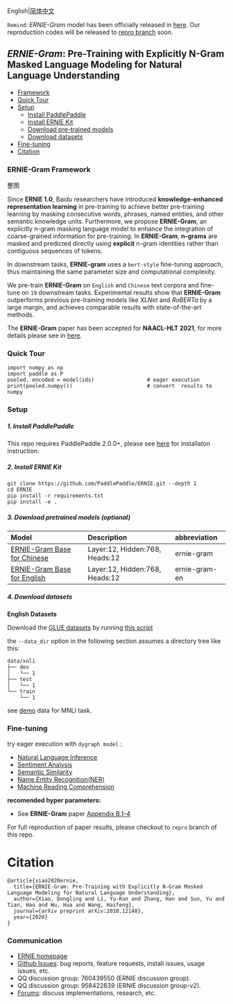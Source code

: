 English|[简体中文](./README.zh.md)

`Remind`: *ERNIE-Gram* model has been officially released in [here](??). Our reproduction codes will be released to [repro branch](https://github.com/PaddlePaddle/ERNIE/tree/repro) soon.


## _ERNIE-Gram_: Pre-Training with Explicitly N-Gram Masked Language Modeling for Natural Language Understanding

- [Framework](#ernie-gram-framework)
- [Quick Tour](#quick-tour)
- [Setup](#setup)
    * [Install PaddlePaddle](#1-install-paddlepaddle)
    * [Install ERNIE Kit](#2-install-ernie-kit)
    * [Download pre-trained models](#3-download-pretrained-models-optional)
    * [Download datasets](#4-download-datasets)
- [Fine-tuning](#fine-tuning)
- [Citation](#citation)

### ERNIE-Gram Framework

整图

Since **ERNIE 1.0**, Baidu researchers have introduced **knowledge-enhanced representation learning** in pre-training to achieve better pre-training learning by masking consecutive words, phrases, named entities, and other semantic knowledge units. Furthermore, we propose **ERNIE-Gram**, an explicitly n-gram masking language model to enhance the integration of coarse-grained information for pre-training. In **ERNIE-Gram**, **n-grams** are masked and predicted directly using **explicit** n-gram identities rather than contiguous sequences of tokens.

In downstream tasks, **ERNIE-gram** uses a `bert-style` fine-tuning approach, thus maintaining the same parameter size and computational complexity.

We pre-train **ERNIE-Gram** on `English` and `Chinese` text corpora and fine-tune on `19` downstream tasks. Experimental results show that **ERNIE-Gram** outperforms previous pre-training models like *XLNet* and *RoBERTa* by a large margin, and achieves comparable results with state-of-the-art methods.

The **ERNIE-Gram** paper has been accepted for **NAACL-HLT 2021**, for more details please see in [here](https://arxiv.org/abs/2010.12148).

### Quick Tour

```shell
import numpy as np
import paddle as P
pooled, encoded = model(ids)                 # eager execution
print(pooled.numpy())                        # convert  results to numpy

```

### Setup

##### 1. Install PaddlePaddle

This repo requires PaddlePaddle 2.0.0+, please see [here](https://www.paddlepaddle.org.cn/install/quick) for installaton instruction.

##### 2. Install ERNIE Kit

```shell
git clone https://github.com/PaddlePaddle/ERNIE.git --depth 1
cd ERNIE
pip install -r requirements.txt
pip install -e .
```

##### 3. Download pretrained models (optional)

| Model                                              | Description                                                  |abbreviation|
| :------------------------------------------------- | :----------------------------------------------------------- |:-----------|
| [ERNIE-Gram Base for Chinese](补充链接) | Layer:12, Hidden:768, Heads:12 | ernie-gram|
| [ERNIE-Gram Base for English](补充链接) | Layer:12, Hidden:768, Heads:12 | ernie-gram-en |

##### 4. Download datasets

**English Datasets**

Download the [GLUE datasets](https://gluebenchmark.com/tasks) by running [this script](https://gist.github.com/W4ngatang/60c2bdb54d156a41194446737ce03e2e)

the `--data_dir` option in the following section assumes a directory tree like this:

```shell
data/xnli
├── dev
│   └── 1
├── test
│   └── 1
└── train
    └── 1
```

see [demo](https://ernie-github.cdn.bcebos.com/data-mnli-m.tar.gz) data for MNLI task.

### Fine-tuning

try eager execution with `dygraph model` :

  - [Natural Language Inference](./demo/finetune_classifier_distributed.py)
  - [Sentiment Analysis](./demo/finetune_sentiment_analysis.py)
  - [Semantic Similarity](./demo/finetune_classifier.py)
  - [Name Entity Recognition(NER)](./demo/finetune_ner.py)
  - [Machine Reading Comprehension](./demo/finetune_mrc.py)


**recomended hyper parameters:**

 - See **ERNIE-Gram** paper [Appendix B.1-4](https://arxiv.org/abs/2010.12148)

For full reproduction of paper results, please checkout to `repro` branch of this repo.

# Citation

```
@article{xiao2020ernie,
  title={ERNIE-Gram: Pre-Training with Explicitly N-Gram Masked Language Modeling for Natural Language Understanding},
  author={Xiao, Dongling and Li, Yu-Kun and Zhang, Han and Sun, Yu and Tian, Hao and Wu, Hua and Wang, Haifeng},
  journal={arXiv preprint arXiv:2010.12148},
  year={2020}
}
```

### Communication

- [ERNIE homepage](https://wenxin.baidu.com/)
- [Github Issues](https://github.com/PaddlePaddle/ERNIE/issues): bug reports, feature requests, install issues, usage issues, etc.
- QQ discussion group: 760439550 (ERNIE discussion group).
- QQ discussion group: 958422639 (ERNIE discussion group-v2).
- [Forums](http://ai.baidu.com/forum/topic/list/168?pageNo=1): discuss implementations, research, etc.
